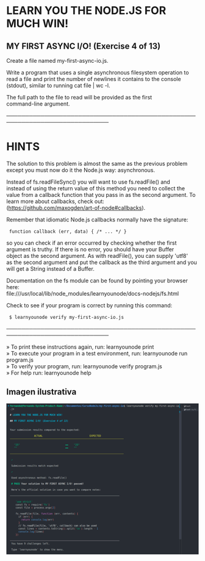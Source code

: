 # LEARN YOU THE NODE.JS FOR MUCH WIN!  
   
 ## MY FIRST ASYNC I/O! (Exercise 4 of 13)  
   
  Create a file named my-first-async-io.js.  
   
  Write a program that uses a single asynchronous filesystem operation to  
  read a file and print the number of newlines it contains to the console  
  (stdout), similar to running cat file | wc -l.  
   
  The full path to the file to read will be provided as the first  
  command-line argument.  
   
 ─────────────────────────────────────────────────────────────────────────────  
   
 # HINTS  
   
  The solution to this problem is almost the same as the previous problem  
  except you must now do it the Node.js way: asynchronous.  
   
  Instead of fs.readFileSync() you will want to use fs.readFile() and  
  instead of using the return value of this method you need to collect the  
  value from a callback function that you pass in as the second argument. To  
  learn more about callbacks, check out:  
  (https://github.com/maxogden/art-of-node#callbacks).  
   
  Remember that idiomatic Node.js callbacks normally have the signature:  
   
     function callback (err, data) { /* ... */ }  
   
  so you can check if an error occurred by checking whether the first  
  argument is truthy. If there is no error, you should have your Buffer  
  object as the second argument. As with readFile(), you can supply 'utf8'  
  as the second argument and put the callback as the third argument and you  
  will get a String instead of a Buffer.  
   
  Documentation on the fs module can be found by pointing your browser here:  
  file:///usr/local/lib/node_modules/learnyounode/docs-nodejs/fs.html  
   
  Check to see if your program is correct by running this command:  
   
     $ learnyounode verify my-first-async-io.js  
   
 ─────────────────────────────────────────────────────────────────────────────  
   
   » To print these instructions again, run: learnyounode print                  
   » To execute your program in a test environment, run: learnyounode run                                                                            
     program.js                                                                  
   » To verify your program, run: learnyounode verify program.js                 
   » For help run: learnyounode help                                             
   
   ## Imagen ilustrativa

   ![alt text](image.png)
